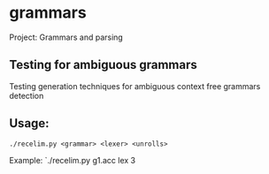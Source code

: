 # grammars

Project: Grammars and parsing

## Testing for ambiguous grammars

Testing generation techniques for ambiguous context free grammars detection

## Usage:

```
./recelim.py <grammar> <lexer> <unrolls>
```

Example: `./recelim.py g1.acc lex 3
